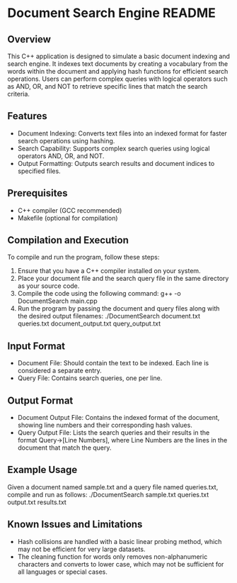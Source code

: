 Document Search Engine README
=============================

Overview
--------
This C++ application is designed to simulate a basic document indexing and search engine. It indexes text documents by creating a vocabulary from the words within the document and applying hash functions for efficient search operations. Users can perform complex queries with logical operators such as AND, OR, and NOT to retrieve specific lines that match the search criteria.

Features
--------
- Document Indexing: Converts text files into an indexed format for faster search operations using hashing.
- Search Capability: Supports complex search queries using logical operators AND, OR, and NOT.
- Output Formatting: Outputs search results and document indices to specified files.

Prerequisites
-------------
- C++ compiler (GCC recommended)
- Makefile (optional for compilation)

Compilation and Execution
-------------------------
To compile and run the program, follow these steps:
1. Ensure that you have a C++ compiler installed on your system.
2. Place your document file and the search query file in the same directory as your source code.
3. Compile the code using the following command:
   g++ -o DocumentSearch main.cpp
4. Run the program by passing the document and query files along with the desired output filenames:
   ./DocumentSearch document.txt queries.txt document_output.txt query_output.txt

Input Format
------------
- Document File: Should contain the text to be indexed. Each line is considered a separate entry.
- Query File: Contains search queries, one per line.

Output Format
-------------
- Document Output File: Contains the indexed format of the document, showing line numbers and their corresponding hash values.
- Query Output File: Lists the search queries and their results in the format Query->[Line Numbers], where Line Numbers are the lines in the document that match the query.

Example Usage
-------------
Given a document named sample.txt and a query file named queries.txt, compile and run as follows:
./DocumentSearch sample.txt queries.txt output.txt results.txt

Known Issues and Limitations
----------------------------
- Hash collisions are handled with a basic linear probing method, which may not be efficient for very large datasets.
- The cleaning function for words only removes non-alphanumeric characters and converts to lower case, which may not be sufficient for all languages or special cases.
